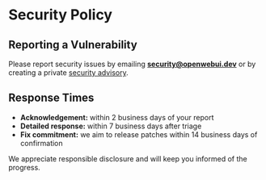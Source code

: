 # Security Policy

## Reporting a Vulnerability

Please report security issues by emailing **security@openwebui.dev** or by creating a private [security advisory](https://github.com/STEALTHTEMP1/openwebui-installer/security/advisories/new).

## Response Times

- **Acknowledgement:** within 2 business days of your report
- **Detailed response:** within 7 business days after triage
- **Fix commitment:** we aim to release patches within 14 business days of confirmation

We appreciate responsible disclosure and will keep you informed of the progress.
